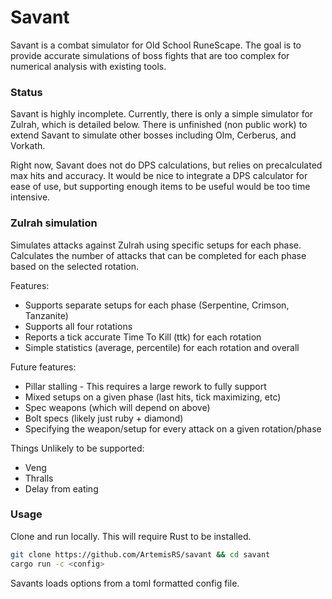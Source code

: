 # Savant
Savant is a combat simulator for Old School RuneScape. The goal is to provide
accurate simulations of boss fights that are too complex for numerical
analysis with existing tools.

### Status
Savant is highly incomplete. Currently, there is only a simple simulator for
Zulrah, which is detailed below. There is unfinished (non public work) to
extend Savant to simulate other bosses including Olm, Cerberus, and Vorkath.

Right now, Savant does not do DPS calculations, but relies on precalculated
max hits and accuracy. It would be nice to integrate a DPS calculator for
ease of use, but supporting enough items to be useful would be too time
intensive.

### Zulrah simulation
Simulates attacks against Zulrah using specific setups for each phase.
Calculates the number of attacks that can be completed for each phase based
on the selected rotation.

Features:
 - Supports separate setups for each phase (Serpentine, Crimson, Tanzanite)
 - Supports all four rotations
 - Reports a tick accurate Time To Kill (ttk) for each rotation
 - Simple statistics (average, percentile) for each rotation and overall

Future features:
 - Pillar stalling - This requires a large rework to fully support
 - Mixed setups on a given phase (last hits, tick maximizing, etc)
 - Spec weapons (which will depend on above)
 - Bolt specs (likely just ruby + diamond)
 - Specifying the weapon/setup for every attack on a given rotation/phase

Things Unlikely to be supported:
 - Veng
 - Thralls
 - Delay from eating

### Usage
Clone and run locally. This will require Rust to be installed.
```bash
git clone https://github.com/ArtemisRS/savant && cd savant
cargo run -c <config>
```

Savants loads options from a toml formatted config file.
